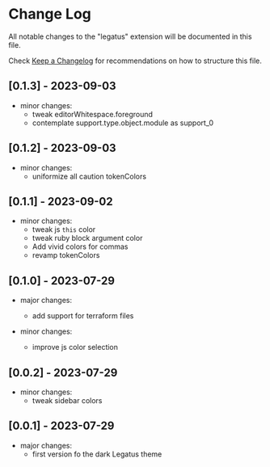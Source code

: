 # Change Log

All notable changes to the "legatus" extension will be documented in this file.

Check [Keep a Changelog](http://keepachangelog.com/) for recommendations on how to structure this file.

## [0.1.3] - 2023-09-03
- minor changes:
  - tweak editorWhitespace.foreground
  - contemplate support.type.object.module as support_0

## [0.1.2] - 2023-09-03
- minor changes:
  - uniformize all caution tokenColors

## [0.1.1] - 2023-09-02

- minor changes:
  - tweak js `this` color
  - tweak ruby block argument color
  - Add vivid colors for commas
  - revamp tokenColors

## [0.1.0] - 2023-07-29

- major changes:
  - add support for terraform files

- minor changes:
  - improve js color selection

## [0.0.2] - 2023-07-29

- minor changes:
  - tweak sidebar colors

## [0.0.1] - 2023-07-29

- major changes:
  - first version fo the dark Legatus theme
